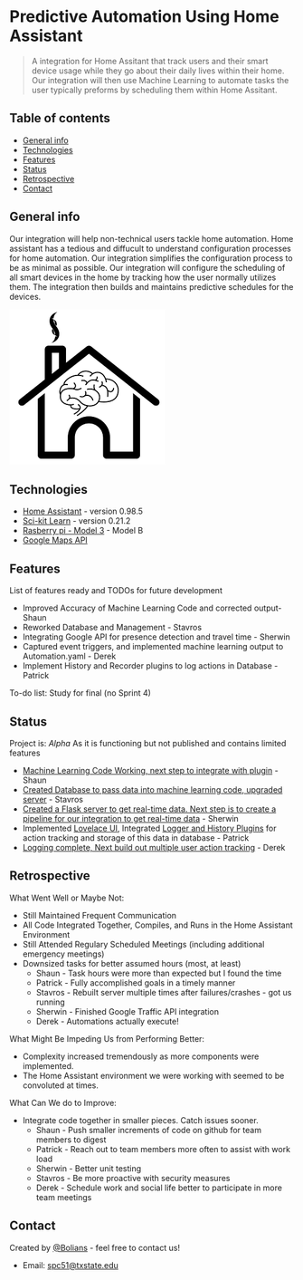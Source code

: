 # Predictive Automation Using Home Assistant
> A integration for Home Assitant that track users and their smart device usage while they go about their daily lives within their home. Our integration will then use Machine Learning to automate tasks the user typically preforms by scheduling them within Home Assitant. 

## Table of contents
* [General info](#general-info)
* [Technologies](#technologies)
* [Features](#features)
* [Status](#status)
* [Retrospective](#retrospective)
* [Contact](#contact)

## General info
Our integration will help non-technical users tackle home automation. Home assistant has a tedious and diffucult to understand configuration processes for home automation. Our integration simplifies the configuration process to be as minimal as possible. Our integration will configure the scheduling of all smart devices in the home by tracking how the user normally utilizes them. The integration then builds and maintains predictive schedules for the devices.   


![Example screenshot](./img/icon.png)

## Technologies
* [Home Assistant](https://www.home-assistant.io/) - version 0.98.5
* [Sci-kit Learn](https://scikit-learn.org/stable/) - version 0.21.2
* [Rasberry pi - Model 3](https://www.raspberrypi.org/products/raspberry-pi-3-model-b/) - Model B
* [Google Maps API](https://developers.google.com/maps/documentation/)

[//]: <> (## Setup)
[//]: <> (Describe how to install / setup your local environement / add link to demo version.)

[//]: <> (## Code Examples)
[//]: <> (Show examples of usage:)
[//]: <> (`put-your-code-here`)

## Features
List of features ready and TODOs for future development

* Improved Accuracy of Machine Learning Code and corrected output- Shaun
* Reworked Database and Management - Stavros
* Integrating Google API for presence detection and travel time - Sherwin
* Captured event triggers, and implemented machine learning output to Automation.yaml - Derek
* Implement History and Recorder plugins to log actions in Database - Patrick



To-do list:
 Study for final (no Sprint 4)

## Status
Project is: _Alpha_ As it is functioning but not published and contains limited features
* [Machine Learning Code Working, next step to integrate with plugin](https://github.com/CS3398-Bolians-Booleans/CS3398-Bolians-S2019/tree/master/machine%20learning) - Shaun
* [Created Database to pass data into machine learning code, upgraded server](https://github.com/CS3398-Bolians-Booleans/CS3398-Bolians-S2019/blob/master/Database/app.py) - Stavros
* [Created a Flask server to get real-time data. Next step is to create a pipeline for our integration to get real-time data](https://github.com/CS3398-Bolians-Booleans/CS3398-Bolians-S2019/tree/master/Architecture%20and%20API) - Sherwin
* Implemented [Lovelace UI](https://github.com/CS3398-Bolians-Booleans/CS3398-Bolians-S2019/blob/master/lovelace), Integrated [Logger and History Plugins](https://github.com/CS3398-Bolians-Booleans/CS3398-Bolians-S2019/blob/master/config/configuration.yaml) for action tracking and storage of this data in database - Patrick
* [Logging complete, Next build out multiple user action tracking](https://github.com/CS3398-Bolians-Booleans/CS3398-Bolians-S2019/tree/master/user%20location) - Derek 

## Retrospective
What Went Well or Maybe Not:
* Still Maintained Frequent Communication
* All Code Integrated Together, Compiles, and Runs in the Home Assistant Environment
* Still Attended Regulary Scheduled Meetings (including additional emergency meetings)
* Downsized tasks for better assumed hours (most, at least)
  * Shaun - Task hours were more than expected but I found the time
  * Patrick - Fully accomplished goals in a timely manner
  * Stavros - Rebuilt server multiple times after failures/crashes - got us running
  * Sherwin - Finished Google Traffic API integration
  * Derek - Automations actually execute!
     

What Might Be Impeding Us from Performing Better:
* Complexity increased tremendously as more components were implemented. 
* The Home Assistant environment we were working with seemed to be convoluted at times.

What Can We do to Improve:
* Integrate code together in smaller pieces. Catch issues sooner.
  * Shaun - Push smaller increments of code on github for team members to digest 
  * Patrick - Reach out to team members more often to assist with work load
  * Sherwin - Better unit testing
  * Stavros - Be more proactive with security measures
  * Derek - Schedule work and social life better to participate in more team meetings
  
  


[//]: <> (## Inspiration)
[//]: <> (Add here credits. Project inspired by..., based on...)

## Contact
Created by [@Bolians](https://github.com/CS3398-Bolians-Booleans) - feel free to contact us! 
* Email: spc51@txstate.edu
